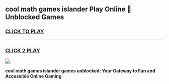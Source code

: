 
## cool math games islander Play Online 👋 Unblocked Games
<h3>
<a href="https://news.freeplayer.one?title=cool_math_games_islander&ref=17CMG">CLICK TO PLAY</a></h3>
<hr>

<h3>
<a href="https://news.freeplayer.one?title=cool_math_games_islander&ref=17CMG">CLICK 2 PLAY</a>
  
</h3>

<a href="https://news.freeplayer.one?title=cool_math_games_islander&ref=17CMG/"><img src="https://clearcache.store/games.png"></a>


**cool math games islander games unblocked: Your Gateway to Fun and Accessible Online Gaming**
